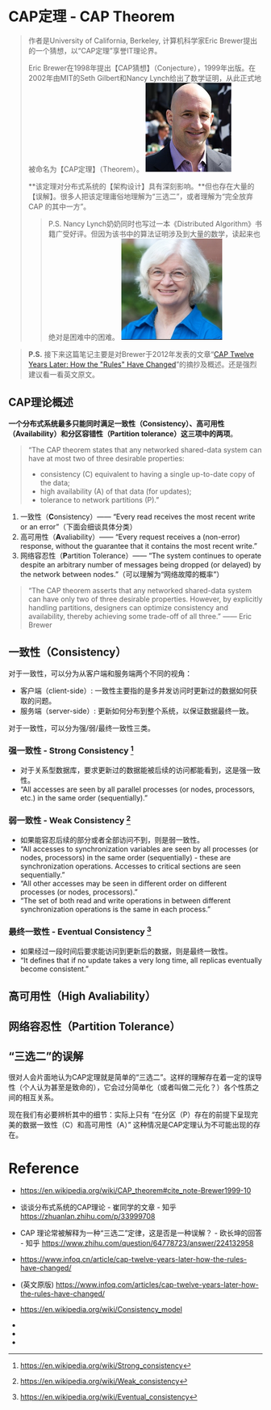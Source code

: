 # CAP定理 - CAP Theorem

> 作者是University of California, Berkeley, 计算机科学家Eric Brewer提出的一个猜想，以“CAP定理”享誉IT理论界。
>
> Eric Brewer在1998年提出【CAP猜想】（Conjecture），1999年出版。在2002年由MIT的Seth Gilbert和Nancy Lynch给出了数学证明，从此正式地被命名为【CAP定理】（Theorem）。
> ![image-20230211203728675](./.images/image-20230211203728675.png)
>
> **该定理对分布式系统的【架构设计】具有深刻影响。**但也存在大量的【误解】。很多人把该定理庸俗地理解为“三选二”，或者理解为“完全放弃 CAP 的其中一方”。
>
> > P.S. Nancy Lynch奶奶同时也写过一本《Distributed Algorithm》书籍广受好评。但因为该书中的算法证明涉及到大量的数学，读起来也绝对是困难中的困难。
> > ![image-20230211233357629](./.images/image-20230211233357629.png)

> **P.S.** 接下来这篇笔记主要是对Brewer于2012年发表的文章“[CAP Twelve Years Later: How the "Rules" Have Changed](https://www.infoq.com/articles/cap-twelve-years-later-how-the-rules-have-changed/)”的摘抄及概述。还是强烈建议看一看英文原文。

## CAP理论概述

**一个分布式系统最多只能同时满足一致性（Consistency）、高可用性（Availability）和分区容错性（Partition tolerance）这三项中的两项**。

> “The CAP theorem states that any networked shared-data system can have at most two of three desirable properties:
>
> - consistency (C) equivalent to having a single up-to-date copy of the data;
> - high availability (A) of that data (for updates);
> - tolerance to network partitions (P).”

1. 一致性（**C**onsistency）—— “Every read receives the most recent write or an error”（下面会细谈具体分类）
2. 高可用性（**A**valiability）—— “Every request receives a (non-error) response, without the guarantee that it contains the most recent write.”
3. 网络容忍性（**P**artition Tolerance）—— “The system continues to operate despite an arbitrary number of messages being dropped (or delayed) by the network between nodes.”（可以理解为“网络故障的概率”）

> “The CAP theorem asserts that any net­worked shared-data system can have only two of three desirable properties. How­ever, by explicitly handling partitions, designers can optimize consistency and availability, thereby achieving some trade-off of all three.” —— Eric Brewer

## 一致性（Consistency）

对于一致性，可以分为从客户端和服务端两个不同的视角：

- 客户端（client-side）: 一致性主要指的是多并发访问时更新过的数据如何获取的问题。
- 服务端（server-side）: 更新如何分布到整个系统，以保证数据最终一致。

对于一致性，可以分为强/弱/最终一致性三类。

### 强一致性 - Strong Consistency [^1]

* 对于关系型数据库，要求更新过的数据能被后续的访问都能看到，这是强一致性。
* “All accesses are seen by all parallel processes (or nodes, processors, etc.) in the same order (sequentially).”

### 弱一致性 - Weak Consistency [^2]

* 如果能容忍后续的部分或者全部访问不到，则是弱一致性。
* “All accesses to synchronization variables are seen by all processes (or nodes, processors) in the same order (sequentially) - these are synchronization operations. Accesses to critical sections are seen sequentially.”
* “All other accesses may be seen in different order on different processes (or nodes, processors).”
* “The set of both read and write operations in between different synchronization operations is the same in each process.”

### 最终一致性 - Eventual Consistency [^3]

* 如果经过一段时间后要求能访问到更新后的数据，则是最终一致性。
* “It defines that if no update takes a very long time, all replicas eventually become consistent.”

## 高可用性（High Avaliability）



## 网络容忍性（Partition Tolerance）



## “三选二”的误解

很对人会片面地认为CAP定理就是简单的“三选二”。这样的理解存在着一定的误导性（个人认为甚至是致命的），它会过分简单化（或者叫做二元化？）各个性质之间的相互关系。

现在我们有必要辨析其中的细节：实际上只有 “在分区（P）存在的前提下呈现完美的数据一致性（C）和高可用性（A）” 这种情况是CAP定理认为不可能出现的存在。

# Reference

* https://en.wikipedia.org/wiki/CAP_theorem#cite_note-Brewer1999-10
* 谈谈分布式系统的CAP理论 - 崔同学的文章 - 知乎 https://zhuanlan.zhihu.com/p/33999708
* CAP 理论常被解释为一种“三选二”定律，这是否是一种误解？ - 欧长坤的回答 - 知乎 https://www.zhihu.com/question/64778723/answer/224132958
* https://www.infoq.cn/article/cap-twelve-years-later-how-the-rules-have-changed/
* (英文原版) https://www.infoq.com/articles/cap-twelve-years-later-how-the-rules-have-changed/

* https://en.wikipedia.org/wiki/Consistency_model

* [^1]: https://en.wikipedia.org/wiki/Strong_consistency

* [^2]: https://en.wikipedia.org/wiki/Weak_consistency

* [^3]: https://en.wikipedia.org/wiki/Eventual_consistency
